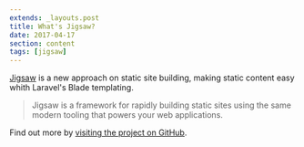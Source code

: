 ```yaml
---
extends: _layouts.post
title: What's Jigsaw?
date: 2017-04-17
section: content
tags: [jigsaw]
---
```


[Jigsaw](http://jigsaw.tightenco.co) is a new approach on static site building,
 making static content easy whith Laravel's Blade templating.

  > Jigsaw is a framework for rapidly building static sites using the 
    same modern tooling that powers your web applications.

Find out more by [visiting the project on GitHub](https://github.com/tightenco/jigsaw).
